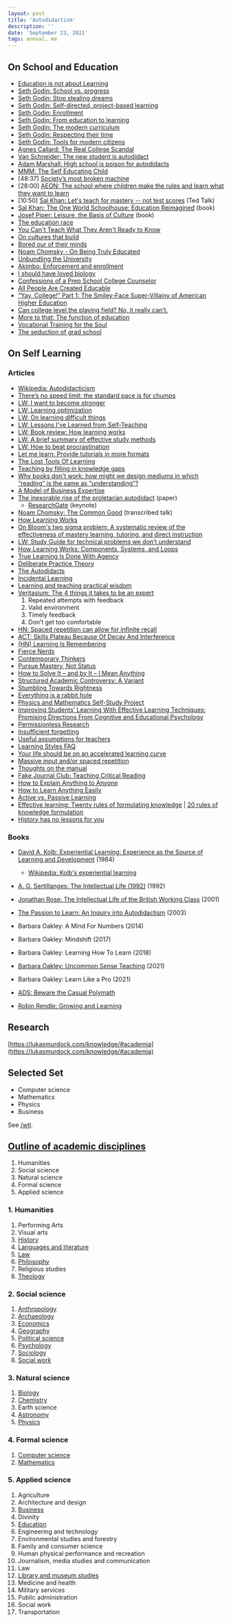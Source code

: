 ```yaml
---
layout: post
title: 'Autodidactism'
description: ''
date: 'September 23, 2021'
tags: annual, me
---
```


## On School and Education

- [Education is not about Learning](https://www.gwern.net/education-is-not-about-learning)
- [Seth Godin: School vs. progress](https://seths.blog/2021/11/school-vs-progress/)
- [Seth Godin: Stop stealing dreams](https://seths.blog/2014/09/the-shameful-fraud-of-sorting-for-youth-meritocracy/)
- [Seth Godin: Self-directed, project-based learning](https://seths.blog/2020/09/self-directed-project-based-learning/)
- [Seth Godin: Enrollment](https://seths.blog/2021/04/enrollment/)
- [Seth Godin: From education to learning](https://seths.blog/2020/08/from-education-to-learning/)
- [Seth Godin: The modern curriculum](https://seths.blog/2021/09/the-modern-curriculum/)
- [Seth Godin: Respecting their time](https://seths.blog/2021/09/respecting-their-time/)
- [Seth Godin: Tools for modern citizens](https://seths.blog/2021/10/tools-for-modern-citizens/)
- [Agnes Callard: The Real College Scandal](https://thepointmag.com/examined-life/the-real-college-scandal/)
- [Van Schneider: The new student is autodidact](https://vanschneider.com/blog/the-new-school-is-youtube-the-new-student-is-auto-didact/)
- [Adam Marshall: High school is poison for autodidacts](https://medium.com/@adam.marshall/high-school-is-poison-for-autodidacts-ab236e91b05a)
- [MMM: The Self Educating Child](https://www.mrmoneymustache.com/2021/04/18/the-self-educating-child/)
- [48:37] [Society’s most broken machine](https://youtu.be/0Qi36WcylLs)
- [28:00] [AEON: The school where children make the rules and learn what they want to learn](https://aeon.co/videos/the-school-where-children-make-the-rules-and-learn-what-they-want-to-learn)
- [10:50] [Sal Khan: Let's teach for mastery -- not test scores](https://youtu.be/-MTRxRO5SRA) (Ted Talk)
- [Sal Khan: The One World Schoolhouse: Education Reimagined](https://www.amazon.com/One-World-Schoolhouse-Education-Reimagined/dp/1455508373?&linkCode=sl1&tag=nort0ff-20&linkId=6cb0d73c597ca5b82c2de92368ea9699&language=en_US&ref_=as_li_ss_tl) (book)
- [Josef Piper: Leisure, the Basis of Culture](https://www.brainpickings.org/2015/08/10/leisure-the-basis-of-culture-josef-pieper/) (book)
- [The education race](https://juliet.tech/education-race/)
- [You Can't Teach What They Aren't Ready to Know](https://commoncog.com/blog/you-cant-teach-what-they-arent-ready-to-know/)
- [On cultures that build](https://scholars-stage.org/on-cultures-that-build/)
- [Bored our of their minds](https://www.gse.harvard.edu/news/ed/17/01/bored-out-their-minds)
- [Noam Chomsky - On Being Truly Educated](https://youtu.be/eYHQcXVp4F4)
- [Unbundling the University](https://darkblueheaven.com/unbundling/)
- [Akimbo: Enforcement and enrollment](https://shows.acast.com/akimbo/episodes/enforcement-and-enrollment)
- [I should have loved biology](https://jsomers.net/i-should-have-loved-biology/)
- [Confessions of a Prep School College Counselor](https://www.theatlantic.com/magazine/archive/2001/09/confessions-of-a-prep-school-college-counselor/302281/)
- [All People Are Created Educable](https://www.exurbe.com/educable/)
- [“Yay, College!” Part 1: The Smiley-Face Super-Villainy of American Higher Education](https://www.epsilontheory.com/yay-college-part-1-the-smiley-face-super-villainy-of-american-higher-education/)
- [Can college level the playing field? No, it really can’t.](https://crookedtimber.org/2023/02/06/can-college-level-the-playing-field-no-it-really-cant/)
- [More to that: The function of education](https://moretothat.com/the-function-of-education/)
- [Vocational Training for the Soul](https://montessorium.com/blog/vocational-training-for-the-soul)
- [The seduction of grad school](https://seths.blog/2023/06/the-seduction-of-grad-school/)

## On Self Learning
### Articles
- [Wikipedia: Autodidacticism](https://en.wikipedia.org/wiki/Autodidacticism)
- [There’s no speed limit: the standard pace is for chumps](https://sive.rs/kimo)
- [LW: I want to become stronger](https://www.lesswrong.com/posts/DoLQN5ryZ9XkZjq5h/tsuyoku-naritai-i-want-to-become-stronger)
- [LW: Learning optimization](https://www.lesswrong.com/posts/v89ELF5rQwge7upzv/learning-optimization)
- [LW: On learning difficult things](https://www.lesswrong.com/posts/w5F4w8tNZc6LcBKRP/on-learning-difficult-things)
- [LW: Lessons I've Learned from Self-Teaching](https://www.lesswrong.com/posts/cumc876woKaZLmQs5/lessons-i-ve-learned-from-self-teaching)
- [LW: Book review: How learning works](https://www.lesswrong.com/posts/mAdMkFqWzbJRB544m/book-review-how-learning-works)
- [LW: A brief summary of effective study methods](https://www.lesswrong.com/posts/goRshyncBQ8899xr8/a-brief-summary-of-effective-study-methods)
- [LW: How to beat procrastination](https://www.lesswrong.com/posts/RWo4LwFzpHNQCTcYt/how-to-beat-procrastination)
- [Let me learn: Provide tutorials in more formats](https://tatianamac.com/posts/let-me-learn/)
- [The Lost Tools Of Learning](https://gbt.org/text/sayers.html)
- [Teaching by filling in knowledge gaps](https://jvns.ca/blog/2021/09/20/teaching-by-filling-in-knowledge-gaps/)
- [Why books don’t work: how might we design mediums in which “reading” is the same as “understanding”?](https://andymatuschak.org/books/)
- [A Model of Business Expertise](https://lukasmurdock.com/expertise/)
- [The inexorable rise of the proletarian autodidact](https://www.google.com/books/edition/Challenges_in_Global_Learning/2ua2DQAAQBAJ?hl=en&gbpv=1&dq=autodidact&pg=PA282&printsec=frontcover) (paper)
  - [ResearchGate](https://www.researchgate.net/publication/271431231_Keynote_Address_The_inexorable_rise_of_the_proletarian_autodidact) (keynote)
- [Noam Chomsky: The Common Good](https://chomsky.info/the-common-good/) (transcribed talk)
- [How Learning Works](https://romandesign.co/how-learning-works-components-systems-and-loops/)
- [On Bloom's two sigma problem: A systematic review of the effectiveness of mastery learning, tutoring, and direct instruction](https://nintil.com/bloom-sigma/)
- [LW: Study Guide for technical problems we don’t understand](https://www.lesswrong.com/posts/bjjbp5i5G8bekJuxv/study-guide)
- [How Learning Works: Components, Systems, and Loops](https://romandesign.co/how-learning-works-components-systems-and-loops/)
- [True Learning Is Done With Agency](https://moretothat.com/true-learning-is-done-with-agency/)
- [Deliberate Practice Theory](https://durmonski.com/self-improvement/deliberate-practice-theory/)
- [The Autodidacts](https://www.autodidacts.io/)
- [Incidental Learning](https://effectiviology.com/incidental-learning/)
- [Learning and teaching practical wisdom](https://drmaciver.substack.com/p/learning-and-teaching-practical-wisdom)
- [Veritasium: The 4 things it takes to be an expert](https://youtu.be/5eW6Eagr9XA)
    1. Repeated attempts with feedback
    2. Valid environment
    3. Timely feedback
    4. Don’t get too comfortable
- [HN: Spaced repetition can allow for infinite recall](https://news.ycombinator.com/item?id=32381206)
- [ACT: Skills Plateau Because Of Decay And Interference](https://astralcodexten.substack.com/p/skills-plateau-because-of-decay-and)
- [(HN) Learning Is Remembering](https://news.ycombinator.com/item?id=32982513)
- [Fierce Nerds](http://www.paulgraham.com/fn.html)
- [Contemporary Thinkers](https://contemporarythinkers.org/)
- [Pursue Mastery, Not Status](https://moretothat.com/pursue-mastery-not-status/)
- [How to Solve It – and by It – I Mean Anything](https://nightingaledvs.com/how-to-solve-it-and-by-it-i-mean-anything/)
- [Structured Academic Controversy: A Variant](https://crookedtimber.org/2023/01/11/structured-academic-controversy-a-variant/)
- [Stumbling Towards Rightness](https://nathanbrixius.wordpress.com/2023/05/05/stumbling-towards-rightness/)
- [Everything is a rabbit hole](https://www.autodidacts.io/everything-is-a-rabbit-hole/)
- [Physics and Mathematics Self-Study Project](https://www.diegovera.org/projects)
- [Improving Students’ Learning With Effective Learning Techniques: Promising Directions From Cognitive and Educational Psychology](https://journals.sagepub.com/stoken/rbtfl/Z10jaVH/60XQM/full)
- [Permissionless Research](https://www.ribbonfarm.com/2023/04/05/permissionless-research/)
- [Insufficient forgetting](https://swellandcut.com/2023/04/22/insufficient-forgetting/)
- [Useful assumptions for teachers](https://seths.blog/2023/05/useful-assumptions-for-teachers/)
- [Learning Styles FAQ](http://www.danielwillingham.com/learning-styles-faq.html)
- [Your life should be on an accelerated learning curve](https://www.hottakes.space/p/your-life-should-be-on-an-accelerated)
- [Massive input and/or spaced repetition](https://nintil.com/massive-input-spaced-repetition)
- [Thoughts on the manual](https://seths.blog/2023/09/thoughts-on-the-manual/)
- [Fake Journal Club: Teaching Critical Reading](https://gwern.net/fake-journal-club)
- [How to Explain Anything to Anyone](https://www.drmaciver.com/2018/10/how-to-explain-anything-to-anyone/)
- [How to Learn Anything Easily](https://www.scotthyoung.com/blog/2023/11/28/learn-anything-easily/)
- [Active vs. Passive Learning](https://collabfund.com/blog/active-vs-passive-learning/)
- [Effective learning: Twenty rules of formulating knowledge](https://www.supermemo.com/en/blog/twenty-rules-of-formulating-knowledge) | [20 rules of knowledge formulation](https://supermemo.guru/wiki/20_rules_of_knowledge_formulation)
- [History has no lessons for you](https://warontherocks.com/2024/02/history-has-no-lessons-for-you-a-warning-for-policymakers/)

### Books
- [David A. Kolb: Experiential Learning: Experience as the Source of Learning and Development](https://www.amazon.com/Experiential-Learning-Experience-Source-Development-dp-0133892409/dp/0133892409/ref=dp_ob_title_bk) (1984)
  - [Wikipedia: Kolb's experiential learning](https://en.wikipedia.org/wiki/Kolb%27s_experiential_learning)
- [A. G. Sertillanges: The Intellectual Life (1992)](https://www.amazon.com/Intellectual-Life-Spirit-Conditions-Methods/dp/0813206464) (1992)
- [Jonathan Rose: The Intellectual Life of the British Working Class](https://yalebooks.yale.edu/book/9780300257847/intellectual-life-british-working-classes) (2001)
- [The Passion to Learn: An Inquiry into Autodidactism](https://www.taylorfrancis.com/books/edit/10.4324/9780203329108/passion-learn-joan-solomon) (2003)

- Barbara Oakley: A Mind For Numbers (2014)
- Barbara Oakley: Mindshift (2017)
- Barbara Oakley: Learning How To Learn (2018)
- [Barbara Oakley: Uncommon Sense Teaching](https://www.amazon.com/Uncommon-Sense-Teaching-Practical-Insights/dp/0593329732) (2021)
- Barbara Oakley: Learn Like a Pro (2021)

- [ADS: Beware the Casual Polymath](https://applieddivinitystudies.com/2020/09/28/polymath/)
- [Robin Rendle: Growing and Learning](https://www.robinrendle.com/notes/growing-and-learning/)

## Research

[https://lukasmurdock.com/knowledge/#academia](https://lukasmurdock.com/knowledge/#academia)

## Selected Set
- Computer science
- Mathematics
- Physics
- Business

See [/wtl](/wtl).

## [Outline of academic disciplines](https://en.wikipedia.org/wiki/Outline_of_academic_disciplines)
1. Humanities
2. Social science
3. Natural science
4. Formal science
5. Applied science

### 1. Humanities
1. Performing Arts
2. Visual arts
3. [History](https://en.wikipedia.org/wiki/Outline_of_history)
4. [Languages and literature](https://en.wikipedia.org/wiki/Outline_of_literature)
5. [Law](https://en.wikipedia.org/wiki/Outline_of_law)
6. [Philosophy](https://en.wikipedia.org/wiki/Outline_of_philosophy)
7. Religious studies
8. [Theology](https://en.wikipedia.org/wiki/Outline_of_theology)

### 2. Social science
1. [Anthropology](https://en.wikipedia.org/wiki/Outline_of_anthropology)
2. [Archaeology](https://en.wikipedia.org/wiki/Outline_of_archaeology)
3. [Economics](https://en.wikipedia.org/wiki/Outline_of_economics)
4. [Geography](https://en.wikipedia.org/wiki/Outline_of_geography)
5. [Political science](https://en.wikipedia.org/wiki/Outline_of_political_science)
6. [Psychology](https://en.wikipedia.org/wiki/Outline_of_psychology)
7. [Sociology](https://en.wikipedia.org/wiki/Outline_of_sociology)
8. [Social work](https://en.wikipedia.org/wiki/Social_work)

### 3. Natural science
1. [Biology](https://en.wikipedia.org/wiki/Outline_of_biology)
2. [Chemistry](https://en.wikipedia.org/wiki/Outline_of_chemistry)
3. Earth science
4. [Astronomy](https://en.wikipedia.org/wiki/Outline_of_astronomy)
5. [Physics](https://en.wikipedia.org/wiki/Outline_of_physics)

### 4. Formal science
1. [Computer science](https://en.wikipedia.org/wiki/Outline_of_computer_science)
2. [Mathematics](https://en.wikipedia.org/wiki/Outline_of_mathematics)

### 5. Applied science
1. Agriculture
2. Architecture and design
3. [Business](https://en.wikipedia.org/wiki/Outline_of_business)
4. Divinity
5. [Education](https://en.wikipedia.org/wiki/Outline_of_education)
6. Engineering and technology
7. Environmental studies and forestry
8. Family and consumer science
9. Human physical performance and recreation
10. Journalism, media studies and communication
11. Law
12. [Library and museum studies](https://en.wikipedia.org/wiki/Outline_of_library_and_information_science)
13. Medicine and health
14. Military services
15. Public administration
16. Social work
17. Transportation
